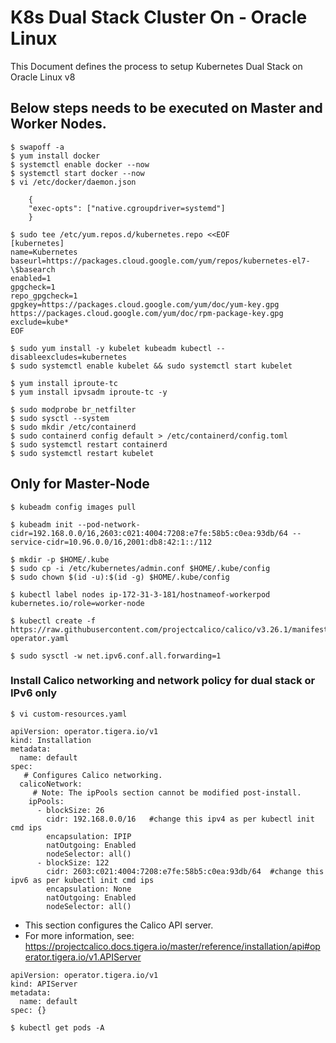 # K8s Dual Stack Cluster On - Oracle Linux 

This Document defines the process to setup Kubernetes Dual Stack on Oracle Linux v8

## Below steps needs to be executed on Master and Worker Nodes. 

```
$ swapoff -a
$ yum install docker
$ systemctl enable docker --now
$ systemctl start docker --now
$ vi /etc/docker/daemon.json
```
 
```
    {
    "exec-opts": ["native.cgroupdriver=systemd"]
    }
```

```
$ sudo tee /etc/yum.repos.d/kubernetes.repo <<EOF
[kubernetes]
name=Kubernetes
baseurl=https://packages.cloud.google.com/yum/repos/kubernetes-el7-\$basearch
enabled=1
gpgcheck=1
repo_gpgcheck=1
gpgkey=https://packages.cloud.google.com/yum/doc/yum-key.gpg https://packages.cloud.google.com/yum/doc/rpm-package-key.gpg
exclude=kube*
EOF
```

```
$ sudo yum install -y kubelet kubeadm kubectl --disableexcludes=kubernetes
$ sudo systemctl enable kubelet && sudo systemctl start kubelet

$ yum install iproute-tc
$ yum install ipvsadm iproute-tc -y
 
$ sudo modprobe br_netfilter
$ sudo sysctl --system
$ sudo mkdir /etc/containerd
$ sudo containerd config default > /etc/containerd/config.toml
$ sudo systemctl restart containerd
$ sudo systemctl restart kubelet
```

## Only for Master-Node

```
$ kubeadm config images pull
 
$ kubeadm init --pod-network-cidr=192.168.0.0/16,2603:c021:4004:7208:e7fe:58b5:c0ea:93db/64 --service-cidr=10.96.0.0/16,2001:db8:42:1::/112
 
$ mkdir -p $HOME/.kube
$ sudo cp -i /etc/kubernetes/admin.conf $HOME/.kube/config
$ sudo chown $(id -u):$(id -g) $HOME/.kube/config

$ kubectl label nodes ip-172-31-3-181/hostnameof-workerpod kubernetes.io/role=worker-node

$ kubectl create -f https://raw.githubusercontent.com/projectcalico/calico/v3.26.1/manifests/tigera-operator.yaml

$ sudo sysctl -w net.ipv6.conf.all.forwarding=1
```
### Install Calico networking and network policy for dual stack or IPv6 only 

```
$ vi custom-resources.yaml
```

```
apiVersion: operator.tigera.io/v1
kind: Installation
metadata:
  name: default
spec:
   # Configures Calico networking.
  calicoNetwork:
     # Note: The ipPools section cannot be modified post-install.
    ipPools:
      - blockSize: 26
        cidr: 192.168.0.0/16   #change this ipv4 as per kubectl init cmd ips
        encapsulation: IPIP
        natOutgoing: Enabled
        nodeSelector: all()
      - blockSize: 122
        cidr: 2603:c021:4004:7208:e7fe:58b5:c0ea:93db/64  #change this ipv6 as per kubectl init cmd ips
        encapsulation: None
        natOutgoing: Enabled
        nodeSelector: all()
```
 
- This section configures the Calico API server.
- For more information, see: https://projectcalico.docs.tigera.io/master/reference/installation/api#operator.tigera.io/v1.APIServer

```
apiVersion: operator.tigera.io/v1
kind: APIServer
metadata:
  name: default
spec: {}
```
```
$ kubectl get pods -A 
```
